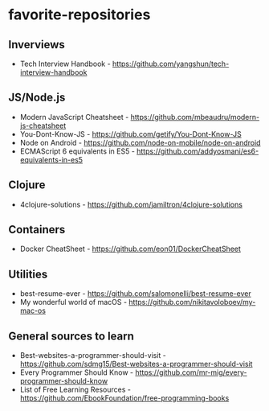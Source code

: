 # favorite-repositories

## Inverviews
 - Tech Interview Handbook -                 https://github.com/yangshun/tech-interview-handbook

## JS/Node.js
 - Modern JavaScript Cheatsheet -            https://github.com/mbeaudru/modern-js-cheatsheet 
 - You-Dont-Know-JS -                        https://github.com/getify/You-Dont-Know-JS
 - Node on Android -                         https://github.com/node-on-mobile/node-on-android
 - ECMAScript 6 equivalents in ES5 -         https://github.com/addyosmani/es6-equivalents-in-es5

## Clojure
 - 4clojure-solutions -                      https://github.com/jamiltron/4clojure-solutions

## Containers
 - Docker CheatSheet -                       https://github.com/eon01/DockerCheatSheet

## Utilities
 - best-resume-ever -                        https://github.com/salomonelli/best-resume-ever
 - My wonderful world of macOS -             https://github.com/nikitavoloboev/my-mac-os

## General sources to learn
 - Best-websites-a-programmer-should-visit - https://github.com/sdmg15/Best-websites-a-programmer-should-visit
 - Every Programmer Should Know -            https://github.com/mr-mig/every-programmer-should-know
 - List of Free Learning Resources -         https://github.com/EbookFoundation/free-programming-books

